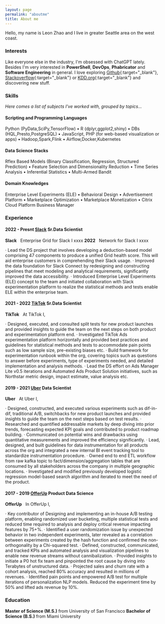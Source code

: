 ```yaml
---
layout: page
permalink: "aboutme"
title: About me
---
```


Hello, my name is Leon Zhao and I live in greater Seattle area on the west coast.



### <i class="fa fa-lightbulb-o" aria-hidden="true"></i> Interests

Like everyone else in the industry, I'm obsessed with ChatGPT lately. Besides I'm very interested in **PowerShell**, **DevOps**, **Phabricator** and **Software Engineering** in general. I love
exploring [Github](https://github.com/){:target="_blank"}, [Stackoverflow](https://stackoverflow.com/){:target="_blank"} or [KDD.org](https://kdd.org/){:target="_blank"}
and discovering new stuff.

### <i class="fa fa-cubes" aria-hidden="true"></i> Skills
*Here comes a list of subjects I've worked with, grouped by topics...*

#### Scripting and Programming Languages

Python (PyData,SciPy,TensorFlow) &bull; R (dplyr,ggplot2,shiny) &bull; DBs (HQL,Presto,PostgreSQL) &bull; JavaScript, PHP (for web-based visualization or apps) &bull; Hadoop,Spark,Flink &bull; Airflow,Docker,Kubernetes

#### Data Science Stacks

Rflex Based Models (Binary Classification, Regression, Structured Prediction) &bull; Feature Selection and Dimensionality Reduction &bull; Time Series Analysis &bull; Inferential Statistics &bull; Multi-Armed Bandit

#### Domain Knowledges

Enterprise Level Experiments (ELE) &bull; Behavioral Design &bull; Advertisement Platform &bull; Marketplace Optimization &bull; Marketplace Monetization &bull; Citrix Cloud Platform Business Manager

### <i class="fa fa-briefcase" aria-hidden="true"></i> Experience

#### 2022 - Presnt [Slack](https://slack.com) **Sr.Data Scientist**

<i class="fa fa-slack" aria-hidden="true"></i> 
**Slack**&nbsp;&nbsp; Enterprise Grid for Slack
I xxxx
**2022**&nbsp;&nbsp; Network for Slack
I xxxx

·   	Lead the DS project that involves developing a deduction-based model comprising 47 components to produce a unified Grid health score. This will aid enterprise customers in comprehending their Slack usage.
·   	Improved the data foundation for Slack Connect by redesigning and constructing pipelines that meet modeling and analytical requirements, significantly improved the data accessibility. 
·   	Introduced Enterprise Level Experiments (ELE) concept to the team and initiated collaboration with Slack experimentation platform to realize the statistical methods and tests enable ELE within the enterprise team.

#### 2021 - 2022 [TikTok](https://tiktik.com) **Sr.Data Scientist**

<i class="fa-brands fa-tiktok" aria-hidden="true"></i> **TikTok**&nbsp;&nbsp; At TikTok I,

·   	Designed, executed, and consulted split tests for new product launches and provided insights to guide the team on the next steps on both product and experimentation platform end.
·   	Investigated TikTok Ads experimentation platform horizontally and provided best practices and guidelines for statistical methods and tests to accommodate pain points such as low sample size, pre-existing biases etc. 
·   	Build framework for experimentation runbook within the org, covering topics such as questions to answer before experiments, type of experiments needed, and detailed implementation and analysis methods.
·   	Lead the DS effort on Ads Manager Lite v0.5 iterations and Automated Ads Product Solution initiatives, such as Northstar metric design, impact estimate, value analysis etc. 

#### 2019 - 2021 [Uber](https://uber.com) **Data Scientist**

<i class="fab fa-uber" aria-hidden="true"></i> **Uber**&nbsp;&nbsp; At Uber I,

·   	Designed, constructed, and executed various experiments such as dif-in-dif, traditional A/B, switchbacks for new product launches and provided insights to guide the team on the next steps based on test results.
·   	Researched and quantified addressable markets by deep diving into prior trends, forecasting expected KPI goals and contributed to product roadmap building. 
·   	Communicated on potential wins and drawbacks using quantitative measurements and improved the efficiency significantly.
·   	Lead, designed, and built guidelines for data instrumentation for all products across the org and integrated a new internal BI event tracking tool to standardize instrumentation procedure.
·   	Owned end to end ETL workflow from raw kafka topic to fact/dimension/aggregation tables that are consumed by all stakeholders across the company in multiple geographic locations. 
·   	Investigated and modified previously developed logistic regression model-based search algorithm and iterated to meet the need of the product.


#### 2017 - 2019 [OfferUp](https://offerup.com) **Product Data Science**

<i class="fa fa-shopping-cart" aria-hidden="true"></i> **OfferUp**&nbsp;&nbsp; In OfferUp I,

·   	Key contributor of Designing and implementing an in-house A/B testing platform, enabling randomized user bucketing, multiple statistical tests and reduced time required to analysis and deploy critical revenue impacting features by 75+%. 
·   	Identified a user randomization issue by unexpected behavior in two independent experiments, later revealed as a correlation between experiments created by the hash function and confirmed the non-orthogonality by a Chi-squared test. 
·   	Defined, constructed, communicated, and tracked KPIs and automated analysis and visualization pipelines to enable new revenue streams without cannibalization. 
·   	Provided insights to initiate a P0 hot fix team and pinpointed the root cause by diving into Terabytes of unstructured data. 
·   	Projected sales and churn rate with a cohort analysis, reached 80% accuracy and resulted in millions of revenues. 
·   	Identified pain points and empowered A/B test for multiple iterations of personalization NLP models. Reduced the experiment time by 50% and lifted ads revenue by 10%. 


### <i class="fa fa-graduation-cap" aria-hidden="true"></i> Education

**Master of Science (M.S.)** from University of San Francisco
**Bachelor of Science (B.S.)** from Miami University
